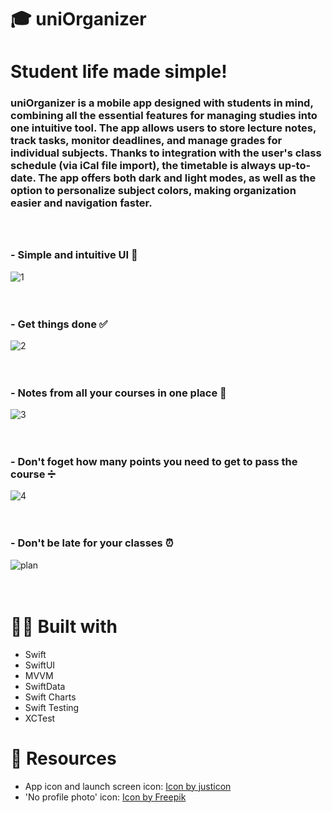 # 🎓 uniOrganizer
# Student life made simple!

### uniOrganizer is a mobile app designed with students in mind, combining all the essential features for managing studies into one intuitive tool. The app allows users to store lecture notes, track tasks, monitor deadlines, and manage grades for individual subjects. Thanks to integration with the user's class schedule (via iCal file import), the timetable is always up-to-date. The app offers both dark and light modes, as well as the option to personalize subject colors, making organization easier and navigation faster. <br><br><br>

### - Simple and intuitive UI 📱
![1](https://github.com/user-attachments/assets/29b1bc0e-f6f6-4ede-8b62-7cfa2db7711b)
<br><br><br>

### - Get things done ✅
![2](https://github.com/user-attachments/assets/acb77e65-8119-4a7e-a21f-150fd8726ea4)
<br><br><br>

### - Notes from all your courses in one place 📒
![3](https://github.com/user-attachments/assets/58b14492-b185-40a4-aa2f-90c6a2437041)
<br><br><br>

### - Don't foget how many points you need to get to pass the course ➗
![4](https://github.com/user-attachments/assets/c4d7790f-e400-4ac7-9741-c60d3867a263)
<br><br><br>

### - Don't be late for your classes ⏰
![plan](https://github.com/user-attachments/assets/d8f8fb1f-d2d2-4111-816c-331c12737c49)
<br><br><br>

# 👷‍♂️ Built with 
- Swift
- SwiftUI
- MVVM
- SwiftData
- Swift Charts
- Swift Testing
- XCTest

# 🤝 Resources
- App icon and launch screen icon: <a href="https://www.freepik.com/search">Icon by justicon</a> <br/>
- 'No profile photo' icon: <a href="https://www.freepik.com/icon/account_1738691#fromView=search&page=1&position=54&uuid=ca67d3fd-9d2f-47d8-98ba-842f1c8aaeb6">Icon by Freepik</a>
